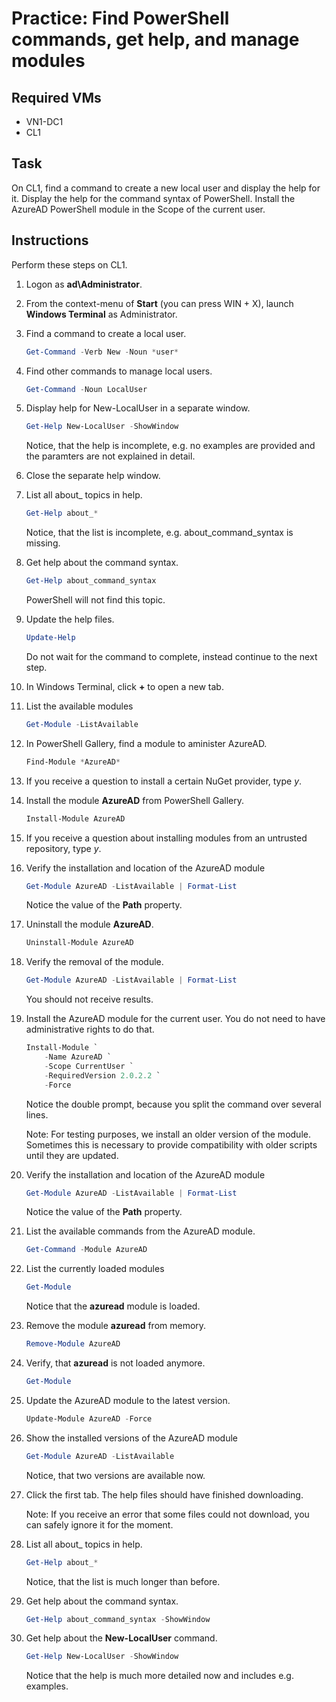 # Practice: Find PowerShell commands, get help, and manage modules

## Required VMs

* VN1-DC1
* CL1

## Task

On CL1, find a command to create a new local user and display the help for it. Display the help for the command syntax of PowerShell. Install the AzureAD PowerShell module in the Scope of the current user.

## Instructions

Perform these steps on CL1.

1. Logon as **ad\Administrator**.
1. From the context-menu of **Start** (you can press WIN + X), launch **Windows Terminal** as Administrator.
1. Find a command to create a local user.

    ````powershell
    Get-Command -Verb New -Noun *user*
    ````

1. Find other commands to manage local users.

    ````powershell
    Get-Command -Noun LocalUser
    ````

1. Display help for New-LocalUser in a separate window.

    ````powershell
    Get-Help New-LocalUser -ShowWindow
    ````

    Notice, that the help is incomplete, e.g. no examples are provided and the paramters are not explained in detail.

1. Close the separate help window.
1. List all about_ topics in help.

    ````powershell
    Get-Help about_*
    ````

    Notice, that the list is incomplete, e.g. about_command_syntax is missing.

1. Get help about the command syntax.

    ````powershell
    Get-Help about_command_syntax
    ````

    PowerShell will not find this topic.

1. Update the help files.

    ````powershell
    Update-Help
    ````

    Do not wait for the command to complete, instead continue to the next step.

1. In Windows Terminal, click **+** to open a new tab.

1. List the available modules

    ````powershell
    Get-Module -ListAvailable
    ````

1. In PowerShell Gallery, find a module to aminister AzureAD.

    ````powershell
    Find-Module *AzureAD*
    ````

1. If you receive a question to install a certain NuGet provider, type *y*.
1. Install the module **AzureAD** from PowerShell Gallery.

    ````powershell
    Install-Module AzureAD
    ````

1. If you receive a question about installing modules from an untrusted repository, type *y*.
1. Verify the installation and location of the AzureAD module

    ````powershell
    Get-Module AzureAD -ListAvailable | Format-List
    ````

    Notice the value of the **Path** property.

1. Uninstall the module **AzureAD**.

    ````powershell
    Uninstall-Module AzureAD
    ````

1. Verify the removal of the module.

    ````powershell
    Get-Module AzureAD -ListAvailable | Format-List
    ````

    You should not receive results.

1. Install the AzureAD module for the current user. You do not need to have administrative rights to do that.

    ````powershell
    Install-Module `
        -Name AzureAD `
        -Scope CurrentUser `
        -RequiredVersion 2.0.2.2 `
        -Force
    ````

    Notice the double prompt, because you split the command over several lines.

    Note: For testing purposes, we install an older version of the module. Sometimes this is necessary to provide compatibility with older scripts until they are updated.

1. Verify the installation and location of the AzureAD module

    ````powershell
    Get-Module AzureAD -ListAvailable | Format-List
    ````

    Notice the value of the **Path** property.

1. List the available commands from the AzureAD module.

    ````powershell
    Get-Command -Module AzureAD
    ````

1. List the currently loaded modules

    ````powershell
    Get-Module
    ````

    Notice that the **azuread** module is loaded.

1. Remove the module **azuread** from memory.

    ````powershell
    Remove-Module AzureAD
    ````

1. Verify, that **azuread** is not loaded anymore.

    ````powershell
    Get-Module
    ````

1. Update the AzureAD module to the latest version.

    ````powershell
    Update-Module AzureAD -Force
    ````

1. Show the installed versions of the AzureAD module

    ````powershell
    Get-Module AzureAD -ListAvailable
    ````

    Notice, that two versions are available now.

1. Click the first tab. The help files should have finished downloading.

    Note: If you receive an error that some files could not download, you can safely ignore it for the moment.

1. List all about_ topics in help.

    ````powershell
    Get-Help about_*
    ````

    Notice, that the list is much longer than before.

1. Get help about the command syntax.

    ````powershell
    Get-Help about_command_syntax -ShowWindow
    ````

1. Get help about the **New-LocalUser** command.

    ````powershell
    Get-Help New-LocalUser -ShowWindow
    ````

    Notice that the help is much more detailed now and includes e.g. examples.
